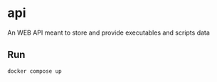 # api

An WEB API meant to store and provide executables and scripts data

## Run

```bash
docker compose up
```


